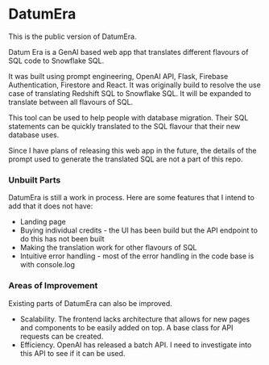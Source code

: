 # DatumEra

This is the public version of DatumEra.

Datum Era is a GenAI based web app that translates different flavours of SQL code to Snowflake SQL.

It was built using prompt engineering, OpenAI API, Flask, Firebase Authentication, Firestore and React. It was originally build to resolve the use case of translating Redshift SQL to Snowflake SQL. It will be expanded to translate between all flavours of SQL.

This tool can be used to help people with database migration. Their SQL statements can be quickly translated to the SQL flavour that their new database uses.

Since I have plans of releasing this web app in the future, the details of the prompt used to generate the translated SQL are not a part of this repo.

### Unbuilt Parts

DatumEra is still a work in process. Here are some features that I intend to add that it does not have:

- Landing page
- Buying individual credits - the UI has been build but the API endpoint to do this has not been built
- Making the translation work for other flavours of SQL
- Intuitive error handling - most of the error handling in the code base is with console.log

### Areas of Improvement

Existing parts of DatumEra can also be improved.

- Scalability. The frontend lacks architecture that allows for new pages and components to be easily added on top. A base class for API requests can be created.
- Efficiency. OpenAI has released a batch API. I need to investigate into this API to see if it can be used. 

